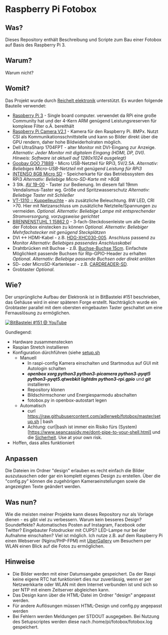 # Raspberry Pi Fotobox

## Was?
Dieses Repository enthält Beschreibung und Scripte zum Bau einer Fotobox auf Basis des Raspberry Pi 3.

## Warum?
Warum nicht?

## Womit?
Das Projekt wurde durch [Reichelt elektronik](https://www.reichelt.de) unterstützt. Es wurden folgende Bauteile verwendet:
* [Raspberry Pi 3](https://www.reichelt.de/Einplatinen-Computer/RASPBERRY-PI-3/3/index.html?ACTION=3&GROUPID=8084&ARTICLE=164977&OFFSET=75&) - Single board computer. verwendet da RPi eine große Community hat und der 4-Kern ARM genügend Leistungsreserven für komplexe Filter o.Ä. bereithält
* [Raspberry Pi Camera V2.1](https://www.reichelt.de/Weiteres-Zubehoer/RASP-CAM-2/3/index.html?ACTION=3&GROUPID=6671&ARTICLE=170853&OFFSET=75&) - Kamera für den Raspberry Pi. 8MPx. Nutzt CSI als Kommunikationsschnittstelle und kann so Bilder direkt über die GPU rendern, daher hohe Bildwiderholraten möglich. 
* Dell UltraSharp 1704FPT - alter Monitor mit DVI-Eingang zur Anzeige.
_Alternativ: Jeder Monitor mit digitalem Eingang (HDMI, DP, DVI). Hinweis: Software ist aktuell auf 1280x1024 ausgelegt)_
* [Goobay GOO 71889](https://www.reichelt.de/Ladegeraete-fuer-USB-Geraete/GOO-71889/3/index.html?ACTION=3&GROUPID=5158&ARTICLE=175360&OFFSET=75&) - Micro USB-Netzteil für RPi3, 5V/2.5A.
_Alternativ: Beliebiges Micro-USB-Netzteil mit genügend Leistung für RPi3_
* [INTENSO 8GB Micro SD](https://www.reichelt.de/SD-Karten-Micro-/INTENSO-MSDHC8G/3/index.html?ACTION=3&GROUPID=7098&ARTICLE=89786&OFFSET=75&) - Speicherkarte für das Betriebssystem des RPi3
_Alternativ: Beliebige Micro-SD-Karte mit >8GB_
* 3 Stk. [AV 19-00](https://www.reichelt.de/Vandalismus-Taster/AV-19-00/3/index.html?ACTION=3&GROUPID=7588&ARTICLE=27911&OFFSET=75&) - Taster zur Bedienung. Im diesem fall 19mm Vendalismus-Taster wg. Größe und Spritzwasserschutz
_Alternativ: Beliebige Taster mit Schließer_
* [VT-1310 :: Kuppelleuchte](https://www.reichelt.de/Decken-Einbauleuchten/VT-1310/3/index.html?ACTION=3&LA=20&GROUP=L4&GROUPID=5953&ARTICLE=201361&START=0&SORT=preis&OFFSET=75) - als zusätzliche Beleuchtung. 8W LED, CRI >70. Hier mit Netzanschluss um zusätzliche Netzteile/Spannungen zu vermeiden.
_Optional. Alternativ: Beliebige Lampe mit entsprechender Stromversorgung, vorzugsweise gerichtet_
* [BRENNENSTUHL 1 15862 0](https://www.reichelt.de/Steckdosenleiste-allgemein/EL-3-FACH-OS-SW/3/index.html?ACTION=3&GROUPID=4280&ARTICLE=34978&OFFSET=75&) - 3-fach-Steckdosenleiste um alle Geräte der Fotobox einstecken zu können
_Optional. Alternativ: Beliebiger Mehrfachstecker mit genügend Steckplätzen_
* DVI <-> HDMI-Kabel - z.B. [HDG-XHC030-005](https://www.reichelt.de/A-V-Kabel-HDMI-/HDG-XHC030-005/3/index.html?ACTION=3&GROUPID=3615&ARTICLE=192400&OFFSET=75&). Anschluss passend zu Monitor
_Alternativ: Beliebiges passendes Anschlusskabel_
* Drahtbrücken mit Buchse - z.B. [Buchse-Buchse 15cm](https://www.reichelt.de/Experimentier-Steckboards/STECKBOARD-JBBGR/3/index.html?ACTION=3&GROUPID=7791&ARTICLE=139538&OFFSET=75&). Einfachste Möglichkeit passende Buchsen für RIp-GPIO-Header zu erhalten
_Optional. Alternativ: Beliebige passende Buchsen oder direkt anlöten_
* SD- oder MicroSD-Kartenleser - z.B. [CARDREADER-SD](https://www.reichelt.de/Kartenleser-und-Adapter/CARDREADER-SD/3/index.html?ACTION=3&GROUPID=5262&ARTICLE=144560&OFFSET=75&).
* Grobtaster
_Optional._

## Wie?
Der ursprüngliche Aufbau der Elektronik ist in BitBastelei #151 beschrieben, das Gehäuse wird in einer späteren Forge erstellt. Nachträglich wurde ein Grobtaster parallel mit dem obersten eingebauten Taster geschaltet um eine Fernauslösung zu ermöglichen.

[![BitBastelei #151 @ YouTube](http://img.youtube.com/vi/pN4XiSHx7JQ/0.jpg)](http://www.youtube.com/watch?v=pN4XiSHx7JQ)

Gundlegend:
* Hardware zusammenstecken
* Raspian Stretch installieren
* Konfiguration dürchführen (siehe [setup.sh](https://github.com/adlerweb/fotobox/blob/master/setup.sh)
  * Manuell
    * In raspi-config Kamera einschalten und Startmodus auf GUI mit Autologin schalten
    * ***openbox xorg python3 python3-picamera python3-pyqt5 python3-pyqt5.qtwebkit lightdm python3-rpi.gpio*** und ***git*** installieren
    * Repository klonen
    * Bildschirmschoner und Energiesparmodu abschalten
    * fotobox.py in openbox-autostart legen
  * Automatisch
    * curl https://raw.githubusercontent.com/adlerweb/fotobox/master/setup.sh | bash
    * Achtung: curl|bash ist immer ein Risiko fürs (System)[https://www.seancassidy.me/dont-pipe-to-your-shell.html] und die [Sicherheit](https://www.idontplaydarts.com/2016/04/detecting-curl-pipe-bash-server-side/). Use at your own risk.
* Hoffen, dass alles funktioniert

## Anpassen
Die Dateien im Ordner "design" erlauben es recht einfach die Bilder auszutauschen oder gar ein komplett eigenes Design zu erstellen. Über die "config.py" können die zugehörigen Kameraeinstellungen sowie die angezeigten Texte geändert werden.

## Was nun?
Wie die meisten meiner Projekte kann dieses Repository nur als Vorlage dienen - es gibt viel zu verbessern. Warum kein besseres Design? Soundeffekte? Automatisches Posten auf Instagram, Facebook oder Twitter? Eingebauter Fotodrucker mit CUPS? LED-Lampe nur bei der Aufnahme einschalten? Viel ist möglich.
Ich nutze z.B. auf dem Raspberry Pi einen Webserver (Nginx/PHP-FPM) mit [UberGallery](http://www.ubergallery.net/) um Besuchern per WLAN einen Blick auf die Fotos zu ermöglichen.

## Hinweise
* Die Bilder werden mit einer Datumsangabe gespeichert. Da der Raspi keine eigene RTC hat funktioniert dies nur zuverlässig, wenn er per Netzwerkkarte oder WLAN mit dem Internet verbunden ist und sich so per NTP mit einem Zeitserver abgleichen kann.
* Das Design kann über die HTML-Datei im Ordner "design" angepasst werden.
* Für andere Auflösungen müssen HTML-Design und config.py angepasst werden
* Bei Fehlern werden Meldungen per STDOUT ausgegeben. Bei Nutzung des Setupscriptes werden diese nach /home/pi/fotobox/fotobox.log gespeichert.
